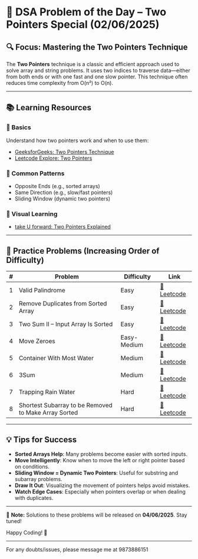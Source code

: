 # 📘 DSA Problem of the Day – Two Pointers Special (02/06/2025)

## 🔍 Focus: Mastering the Two Pointers Technique

The **Two Pointers** technique is a classic and efficient approach used to solve array and string problems. It uses two indices to traverse data—either from both ends or with one fast and one slow pointer. This technique often reduces time complexity from O(n²) to O(n).

---

## 📚 Learning Resources

### 📖 Basics  
Understand how two pointers work and when to use them:
- [GeeksforGeeks: Two Pointers Technique](https://www.geeksforgeeks.org/two-pointers-technique/)
- [Leetcode Explore: Two Pointers](https://leetcode.com/articles/two-pointer-technique/)

### 🧠 Common Patterns
- Opposite Ends (e.g., sorted arrays)
- Same Direction (e.g., slow/fast pointers)
- Sliding Window (dynamic two pointers)

### 🎥 Visual Learning
- [take U forward: Two Pointers Explained](https://www.youtube.com/playlist?list=PLgUwDviBIf0q7vrFA_HEWcqRqMpCXzYAL)

---

## 🧩 Practice Problems (Increasing Order of Difficulty)

| # | Problem | Difficulty | Link |
|---|---------|------------|------|
| 1 | Valid Palindrome | Easy | [🔗 Leetcode](https://leetcode.com/problems/valid-palindrome/) |
| 2 | Remove Duplicates from Sorted Array | Easy | [🔗 Leetcode](https://leetcode.com/problems/remove-duplicates-from-sorted-array/) |
| 3 | Two Sum II – Input Array Is Sorted | Easy | [🔗 Leetcode](https://leetcode.com/problems/two-sum-ii-input-array-is-sorted/) |
| 4 | Move Zeroes | Easy-Medium | [🔗 Leetcode](https://leetcode.com/problems/move-zeroes/) |
| 5 | Container With Most Water | Medium | [🔗 Leetcode](https://leetcode.com/problems/container-with-most-water/) |
| 6 | 3Sum | Medium | [🔗 Leetcode](https://leetcode.com/problems/3sum/) |
| 7 | Trapping Rain Water | Hard | [🔗 Leetcode](https://leetcode.com/problems/trapping-rain-water/) |
| 8 | Shortest Subarray to be Removed to Make Array Sorted | Hard | [🔗 Leetcode](https://leetcode.com/problems/shortest-subarray-to-be-removed-to-make-array-sorted/) |

---

## 💡 Tips for Success

- **Sorted Arrays Help**: Many problems become easier with sorted inputs.
- **Move Intelligently**: Know when to move the left or right pointer based on conditions.
- **Sliding Window = Dynamic Two Pointers**: Useful for substring and subarray problems.
- **Draw It Out**: Visualizing the movement of pointers helps avoid mistakes.
- **Watch Edge Cases**: Especially when pointers overlap or when dealing with duplicates.

---


📢 **Note:** Solutions to these problems will be released on **04/06/2025**. Stay tuned!


Happy Coding! 🚀

---

For any doubts/issues, please message me at 9873886151
